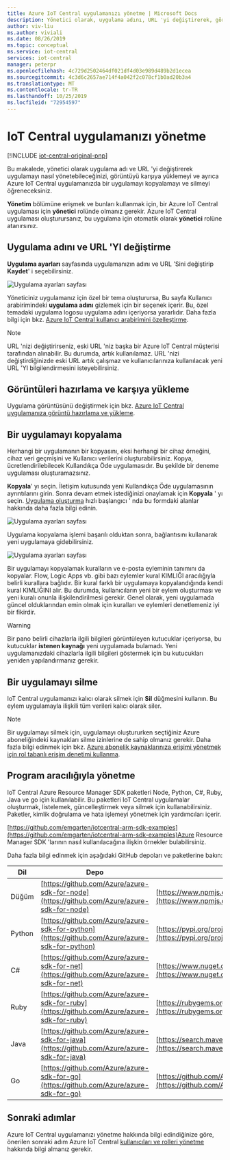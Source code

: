 ```yaml
---
title: Azure IoT Central uygulamanızı yönetme | Microsoft Docs
description: Yönetici olarak, uygulama adını, URL 'yi değiştirerek, görüntüyü karşıya yükleme, kopyalama ve uygulamayı silme ile Azure IoT Central uygulamanızı yönetme
author: viv-liu
ms.author: viviali
ms.date: 08/26/2019
ms.topic: conceptual
ms.service: iot-central
services: iot-central
manager: peterpr
ms.openlocfilehash: 4c729d2502464df021df4d03e989d489b2d1ecea
ms.sourcegitcommit: 4c3d6c2657ae714f4a042f2c078cf1b0ad20b3a4
ms.translationtype: MT
ms.contentlocale: tr-TR
ms.lasthandoff: 10/25/2019
ms.locfileid: "72954597"
---
```

# <a name="manage-your-iot-central-application"></a>IoT Central uygulamanızı yönetme

[!INCLUDE [iot-central-original-pnp](../../../includes/iot-central-original-pnp-note.md)]

Bu makalede, yönetici olarak uygulama adı ve URL 'yi değiştirerek uygulamayı nasıl yönetebileceğinizi, görüntüyü karşıya yüklemeyi ve ayrıca Azure IoT Central uygulamanızda bir uygulamayı kopyalamayı ve silmeyi öğreneceksiniz.

**Yönetim** bölümüne erişmek ve bunları kullanmak için, bir Azure IoT Central uygulaması için **yönetici** rolünde olmanız gerekir. Azure IoT Central uygulaması oluşturursanız, bu uygulama için otomatik olarak **yönetici** rolüne atanırsınız. 

## <a name="change-application-name-and-url"></a>Uygulama adını ve URL 'YI değiştirme

**Uygulama ayarları** sayfasında uygulamanızın adını ve URL 'Sini değiştirip **Kaydet**' i seçebilirsiniz.

![Uygulama ayarları sayfası](media/howto-administer/image0-a.png)

Yöneticiniz uygulamanız için özel bir tema oluşturursa, Bu sayfa Kullanıcı arabirimindeki **uygulama adını** gizlemek için bir seçenek içerir. Bu, özel temadaki uygulama logosu uygulama adını içeriyorsa yararlıdır. Daha fazla bilgi için bkz. [Azure IoT Central kullanıcı arabirimini özelleştirme](./howto-customize-ui.md).

> [!Note]
> URL 'nizi değiştirirseniz, eski URL 'niz başka bir Azure IoT Central müşterisi tarafından alınabilir. Bu durumda, artık kullanılamaz. URL 'nizi değiştirdiğinizde eski URL artık çalışmaz ve kullanıcılarınıza kullanılacak yeni URL 'YI bilgilendirmesini isteyebilirsiniz.

## <a name="prepare-and-upload-image"></a>Görüntüleri hazırlama ve karşıya yükleme

Uygulama görüntüsünü değiştirmek için bkz. [Azure IoT Central uygulamanıza görüntü hazırlama ve yükleme](howto-prepare-images.md).

## <a name="copy-an-application"></a>Bir uygulamayı kopyalama

Herhangi bir uygulamanın bir kopyasını, eksi herhangi bir cihaz örneğini, cihaz veri geçmişini ve Kullanıcı verilerini oluşturabilirsiniz. Kopya, ücretlendirilebilecek Kullandıkça Öde uygulamasıdır. Bu şekilde bir deneme uygulaması oluşturamazsınız.

**Kopyala**' yı seçin. İletişim kutusunda yeni Kullandıkça Öde uygulamasının ayrıntılarını girin. Sonra devam etmek istediğinizi onaylamak için **Kopyala** ' yı seçin. [Uygulama oluşturma](quick-deploy-iot-central.md) hızlı başlangıcı ' nda bu formdaki alanlar hakkında daha fazla bilgi edinin.

![Uygulama ayarları sayfası](media/howto-administer/appcopy2.png)

Uygulama kopyalama işlemi başarılı olduktan sonra, bağlantısını kullanarak yeni uygulamaya gidebilirsiniz.

![Uygulama ayarları sayfası](media/howto-administer/appcopy3a.png)

Bir uygulamayı kopyalamak kuralların ve e-posta eyleminin tanımını da kopyalar. Flow, Logic Apps vb. gibi bazı eylemler kural KIMLIĞI aracılığıyla belirli kurallara bağlıdır. Bir kural farklı bir uygulamaya kopyalandığında kendi kural KIMLIĞINI alır. Bu durumda, kullanıcıların yeni bir eylem oluşturması ve yeni kuralı onunla ilişkilendirilmesi gerekir. Genel olarak, yeni uygulamada güncel olduklarından emin olmak için kuralları ve eylemleri denetlemeniz iyi bir fikirdir.

> [!WARNING]
> Bir pano belirli cihazlarla ilgili bilgileri görüntüleyen kutucuklar içeriyorsa, bu kutucuklar **istenen kaynağı** yeni uygulamada bulamadı. Yeni uygulamanızdaki cihazlarla ilgili bilgileri göstermek için bu kutucukları yeniden yapılandırmanız gerekir.

## <a name="delete-an-application"></a>Bir uygulamayı silme

IoT Central uygulamanızı kalıcı olarak silmek için **Sil** düğmesini kullanın. Bu eylem uygulamayla ilişkili tüm verileri kalıcı olarak siler.

> [!Note]
> Bir uygulamayı silmek için, uygulamayı oluştururken seçtiğiniz Azure aboneliğindeki kaynakları silme izinlerine de sahip olmanız gerekir. Daha fazla bilgi edinmek için bkz. [Azure abonelik kaynaklarınıza erişimi yönetmek için rol tabanlı erişim denetimi kullanma](https://docs.microsoft.com/azure/active-directory/role-based-access-control-configure).


## <a name="manage-programatically"></a>Program aracılığıyla yönetme

IoT Central Azure Resource Manager SDK paketleri Node, Python, C#, Ruby, Java ve go için kullanılabilir. Bu paketleri IoT Central uygulamalar oluşturmak, listelemek, güncelleştirmek veya silmek için kullanabilirsiniz. Paketler, kimlik doğrulama ve hata işlemeyi yönetmek için yardımcıları içerir.

[https://github.com/emgarten/iotcentral-arm-sdk-examples](https://github.com/emgarten/iotcentral-arm-sdk-examples)Azure Resource Manager SDK 'larının nasıl kullanılacağına ilişkin örnekler bulabilirsiniz.

Daha fazla bilgi edinmek için aşağıdaki GitHub depoları ve paketlerine bakın:

| Dil | Depo | Paket |
| ---------| ---------- | ------- |
| Düğüm | [https://github.com/Azure/azure-sdk-for-node](https://github.com/Azure/azure-sdk-for-node) | [https://www.npmjs.com/package/azure-arm-iotcentral](https://www.npmjs.com/package/azure-arm-iotcentral)
| Python |[https://github.com/Azure/azure-sdk-for-python](https://github.com/Azure/azure-sdk-for-python) | [https://pypi.org/project/azure-mgmt-iotcentral](https://pypi.org/project/azure-mgmt-iotcentral)
| C# | [https://github.com/Azure/azure-sdk-for-net](https://github.com/Azure/azure-sdk-for-net) | [https://www.nuget.org/packages/Microsoft.Azure.Management.IotCentral](https://www.nuget.org/packages/Microsoft.Azure.Management.IotCentral)
| Ruby | [https://github.com/Azure/azure-sdk-for-ruby](https://github.com/Azure/azure-sdk-for-ruby) | [https://rubygems.org/gems/azure_mgmt_iot_central](https://rubygems.org/gems/azure_mgmt_iot_central)
| Java | [https://github.com/Azure/azure-sdk-for-java](https://github.com/Azure/azure-sdk-for-java) | [https://search.maven.org/search?q=a:azure-mgmt-iotcentral](https://search.maven.org/search?q=a:azure-mgmt-iotcentral)
| Go | [https://github.com/Azure/azure-sdk-for-go](https://github.com/Azure/azure-sdk-for-go) | [https://github.com/Azure/azure-sdk-for-go](https://github.com/Azure/azure-sdk-for-go)

## <a name="next-steps"></a>Sonraki adımlar
 
Azure IoT Central uygulamanızı yönetme hakkında bilgi edindiğinize göre, önerilen sonraki adım Azure IoT Central [kullanıcıları ve rolleri yönetme](howto-manage-users-roles.md) hakkında bilgi almanız gerekir.